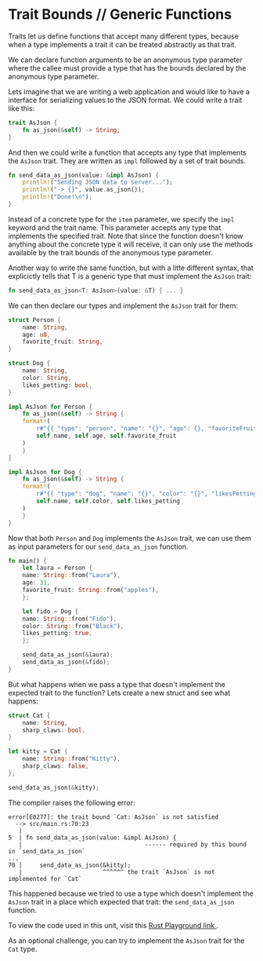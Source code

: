 # Trait Bounds // Generic Functions

Traits let us define functions that accept many different types, because when a type implements a
trait it can be treated abstractly as that trait.

We can declare function arguments to be an anonymous type parameter where the callee must provide a
type that has the bounds declared by the anonymous type parameter.

Lets imagine that we are writing a web application and would like to have a interface for
serializing values to the JSON format. We could write a trait like this:

```rust
trait AsJson {
    fn as_json(&self) -> String;
}
```

And then we could write a function that accepts any type that implements the `AsJson` trait. They
are written as `impl` followed by a set of trait bounds.

```rust
fn send_data_as_json(value: &impl AsJson) {
    println!("Sending JSON data to server...");
    println!("-> {}", value.as_json());
    println!("Done!\n");
}
```

Instead of a concrete type for the `item` parameter, we specify the `impl` keyword and the trait
name. This parameter accepts any type that implements the specified trait. Note that since the
function doesn't know anything about the concrete type it will receive, it can only use the methods
available by the trait bounds of the anonymous type parameter.

Another way to write the same function, but with a litte different syntax, that explicictly tells
that T is a generic type that must implement the `AsJson` trait:

```rust
fn send_data_as_json<T: AsJson>(value: &T) { ... }
```

We can then declare our types and implement the `AsJson` trait for them:

```rust
struct Person {
    name: String,
    age: u8,
    favorite_fruit: String,
}

struct Dog {
    name: String,
    color: String,
    likes_petting: bool,
}

impl AsJson for Person {
    fn as_json(&self) -> String {
	format!(
	    r#"{{ "type": "person", "name": "{}", "age": {}, "favoriteFruit": "{}" }}"#,
	    self.name, self.age, self.favorite_fruit
	)
    }
}

impl AsJson for Dog {
    fn as_json(&self) -> String {
	format!(
	    r#"{{ "type": "dog", "name": "{}", "color": "{}", "likesPetting": {} }}"#,
	    self.name, self.color, self.likes_petting
	)
    }
}
```

Now that both `Person` and `Dog` implements the `AsJson` trait, we can use them as input parameters
for our `send_data_as_json` function.

```rust
fn main() {
    let laura = Person {
	name: String::from("Laura"),
	age: 31,
	favorite_fruit: String::from("apples"),
    };

    let fido = Dog {
	name: String::from("Fido"),
	color: String::from("Black"),
	likes_petting: true,
    };

    send_data_as_json(&laura);
    send_data_as_json(&fido);
}
```

But what happens when we pass a type that doesn't implement the expected trait to the function? Lets
create a new struct and see what happens:

```rust
struct Cat {
    name: String,
    sharp_claws: bool,
}

let kitty = Cat {
    name: String::from("Kitty"),
    sharp_claws: false,
};

send_data_as_json(&kitty);
```

The compiler raises the following error:

    error[E0277]: the trait bound `Cat: AsJson` is not satisfied
      --> src/main.rs:70:23
       |
    5  | fn send_data_as_json(value: &impl AsJson) {
       |                                   ------ required by this bound in `send_data_as_json`
    ...
    70 |     send_data_as_json(&kitty);
       |                       ^^^^^^ the trait `AsJson` is not implemented for `Cat`

This happened because we tried to use a type which doesn't implement the `AsJson` trait in a place
which expected that trait: the `send_data_as_json` function.

To view the code used in this unit, visit this [Rust Playground link
](https://play.rust-lang.org/?version=stable&mode=debug&edition=2018&gist=eb322a632e8eca7f39056fcc6c966163).

As an optional challenge, you can try to implement the `AsJson` trait for the `Cat` type.
